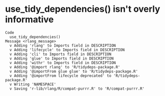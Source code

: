 # use_tidy_dependencies() isn't overly informative

    Code
      use_tidy_dependencies()
    Message <rlang_message>
      v Adding 'rlang' to Imports field in DESCRIPTION
      v Adding 'lifecycle' to Imports field in DESCRIPTION
      v Adding 'cli' to Imports field in DESCRIPTION
      v Adding 'glue' to Imports field in DESCRIPTION
      v Adding 'withr' to Imports field in DESCRIPTION
      v Adding '@import rlang' to 'R/tidydeps-package.R'
      v Adding '@importFrom glue glue' to 'R/tidydeps-package.R'
      v Adding '@importFrom lifecycle deprecated' to 'R/tidydeps-package.R'
      v Writing 'NAMESPACE'
      v Saving 'r-lib/rlang/R/compat-purrr.R' to 'R/compat-purrr.R'

